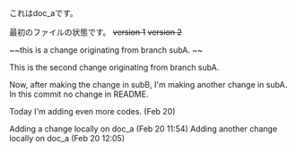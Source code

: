 これはdoc_aです。

最初のファイルの状態です。
~~version 1~~
~~version 2~~ 


~~this is a change originating from branch subA. ~~

This is the second change originating from branch subA.

Now, after making the change in subB, I'm making another change in subA.
In this commit no change in README.

Today I'm adding even more codes. (Feb 20)

Adding a change locally on doc_a (Feb 20 11:54)
Adding another change locally on doc_a (Feb 20 12:05)

